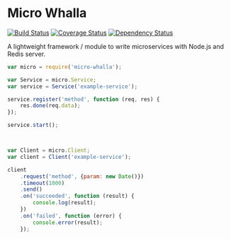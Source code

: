 # Micro Whalla 
[![Build Status](https://travis-ci.org/czerwonkabartosz/Micro-Whalla.svg?branch=master)](https://travis-ci.org/czerwonkabartosz/Micro-Whalla) 
[![Coverage Status](https://coveralls.io/repos/github/czerwonkabartosz/Micro-Whalla/badge.svg?branch=master)](https://coveralls.io/github/czerwonkabartosz/Micro-Whalla?branch=master)
[![Dependency Status](https://david-dm.org/czerwonkabartosz/Micro-Whalla.svg)](https://david-dm.org/czerwonkabartosz/Micro-Whalla)

A lightweight framework / module to write microservices with Node.js and Redis server. 

```javascript
var micro = require('micro-whalla');

var Service = micro.Service;
var service = Service('example-service');

service.register('method', function (req, res) {
    res.done(req.data);
});

service.start();



var Client = micro.Client;
var client = Client('example-service');

client
    .request('method', {param: new Date()})
    .timeout(1000)
    .send()
    .on('succeeded', function (result) {
        console.log(result);
    })
    .on('failed', function (error) {
        console.error(result);
    });
```
